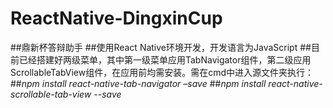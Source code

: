 # ReactNative-DingxinCup
##鼎新杯答辩助手
##使用React Native环境开发，开发语言为JavaScript
##目前已经搭建好两级菜单，其中第一级菜单应用TabNavigator组件，第二级应用ScrollableTabView组件，在应用前均需安装。需在cmd中进入源文件夹执行：
##*npm install react-native-tab-navigator –save*
##*npm install react-native-scrollable-tab-view --save*